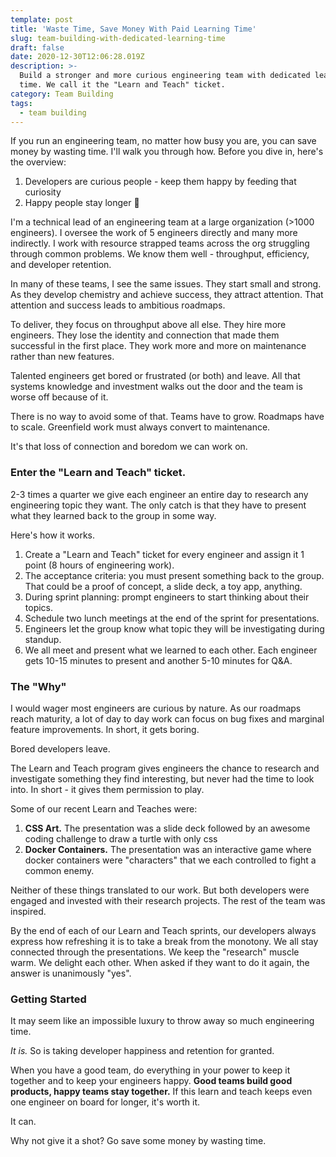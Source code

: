 ```yaml
---
template: post
title: 'Waste Time, Save Money With Paid Learning Time'
slug: team-building-with-dedicated-learning-time
draft: false
date: 2020-12-30T12:06:28.019Z
description: >-
  Build a stronger and more curious engineering team with dedicated learning
  time. We call it the "Learn and Teach" ticket. 
category: Team Building
tags:
  - team building
---
```

If you run an engineering team, no matter how busy you are, you can save money by wasting time. I'll walk you through how. Before you dive in, here's the overview:

1. Developers are curious people - keep them happy by feeding that curiosity
2. Happy people stay longer 🤯

I'm a technical lead of an engineering team at a large organization (>1000 engineers). I oversee the work of 5 engineers directly and many more indirectly. I work with resource strapped teams across the org struggling through common problems. We know them well - throughput, efficiency, and developer retention.

In many of these teams, I see the same issues. They start small and strong. As they develop chemistry and achieve success, they attract attention. That attention and success leads to ambitious roadmaps.

To deliver, they focus on throughput above all else. They hire more engineers. They lose the identity and connection that made them successful in the first place. They work more and more on maintenance rather than new features.

Talented engineers get bored or frustrated (or both) and leave. All that systems knowledge and investment walks out the door and the team is worse off because of it.

There is no way to avoid some of that. Teams have to grow. Roadmaps have to scale. Greenfield work must always convert to maintenance.

It's that loss of connection and boredom we can work on.

### Enter the "Learn and Teach" ticket.

2-3 times a quarter we give each engineer an entire day to research any engineering topic they want. The only catch is that they have to present what they learned back to the group in some way.

Here's how it works.

1. Create a "Learn and Teach" ticket for every engineer and assign it 1 point (8 hours of engineering work).
2. The acceptance criteria: you must present something back to the group. That could be a proof of concept, a slide deck, a toy app, anything.
3. During sprint planning: prompt engineers to start thinking about their topics.
4. Schedule two lunch meetings at the end of the sprint for presentations.
5. Engineers let the group know what topic they will be investigating during standup.
6. We all meet and present what we learned to each other. Each engineer gets 10-15 minutes to present and another 5-10 minutes for Q&A.

### The "Why"

I would wager most engineers are curious by nature. As our roadmaps reach maturity, a lot of day to day work can focus on bug fixes and marginal feature improvements. In short, it gets boring.

Bored developers leave.

The Learn and Teach program gives engineers the chance to research and investigate something they find interesting, but never had the time to look into. In short - it gives them permission to play.

Some of our recent Learn and Teaches were:
1. **CSS Art.** The presentation was a slide deck followed by an awesome coding challenge to draw a turtle with only css
2. **Docker Containers.** The presentation was an interactive game where docker containers were "characters" that we each controlled to fight a common enemy.

Neither of these things translated to our work. But both developers were engaged and invested with their research projects. The rest of the team was inspired.

By the end of each of our Learn and Teach sprints, our developers always express how refreshing it is to take a break from the monotony. We all stay connected through the presentations. We keep the "research" muscle warm. We delight each other. When asked if they want to do it again, the answer is unanimously "yes".

### Getting Started

It may seem like an impossible luxury to throw away so much engineering time.

*It is.* So is taking developer happiness and retention for granted. 

When you have a good team, do everything in your power to keep it together and to keep your engineers happy. **Good teams build good products, happy teams stay together.** If this learn and teach keeps even one engineer on board for longer, it's worth it. 

It can. 

Why not give it a shot? Go save some money by wasting time.

